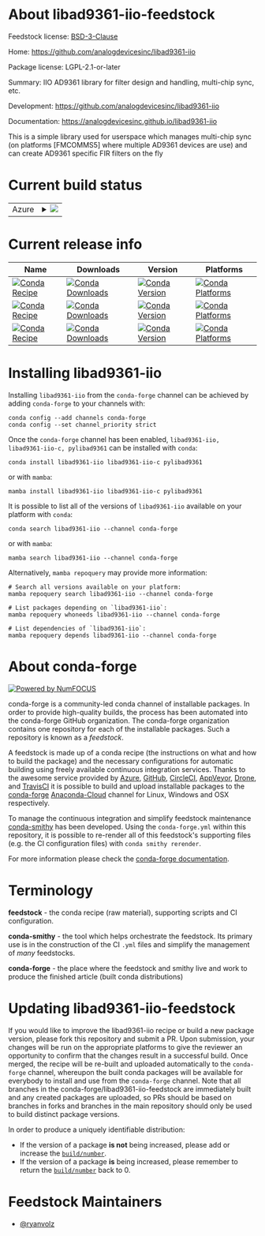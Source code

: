 About libad9361-iio-feedstock
=============================

Feedstock license: [BSD-3-Clause](https://github.com/conda-forge/libad9361-iio-feedstock/blob/main/LICENSE.txt)

Home: https://github.com/analogdevicesinc/libad9361-iio

Package license: LGPL-2.1-or-later

Summary: IIO AD9361 library for filter design and handling, multi-chip sync, etc. 

Development: https://github.com/analogdevicesinc/libad9361-iio

Documentation: https://analogdevicesinc.github.io/libad9361-iio

This is a simple library used for userspace which manages multi-chip sync (on
platforms [FMCOMMS5] where multiple AD9361 devices are use) and can create AD9361
specific FIR filters on the fly


Current build status
====================


<table>
    
  <tr>
    <td>Azure</td>
    <td>
      <details>
        <summary>
          <a href="https://dev.azure.com/conda-forge/feedstock-builds/_build/latest?definitionId=9987&branchName=main">
            <img src="https://dev.azure.com/conda-forge/feedstock-builds/_apis/build/status/libad9361-iio-feedstock?branchName=main">
          </a>
        </summary>
        <table>
          <thead><tr><th>Variant</th><th>Status</th></tr></thead>
          <tbody><tr>
              <td>linux_64</td>
              <td>
                <a href="https://dev.azure.com/conda-forge/feedstock-builds/_build/latest?definitionId=9987&branchName=main">
                  <img src="https://dev.azure.com/conda-forge/feedstock-builds/_apis/build/status/libad9361-iio-feedstock?branchName=main&jobName=linux&configuration=linux%20linux_64_" alt="variant">
                </a>
              </td>
            </tr><tr>
              <td>linux_aarch64</td>
              <td>
                <a href="https://dev.azure.com/conda-forge/feedstock-builds/_build/latest?definitionId=9987&branchName=main">
                  <img src="https://dev.azure.com/conda-forge/feedstock-builds/_apis/build/status/libad9361-iio-feedstock?branchName=main&jobName=linux&configuration=linux%20linux_aarch64_" alt="variant">
                </a>
              </td>
            </tr><tr>
              <td>linux_ppc64le</td>
              <td>
                <a href="https://dev.azure.com/conda-forge/feedstock-builds/_build/latest?definitionId=9987&branchName=main">
                  <img src="https://dev.azure.com/conda-forge/feedstock-builds/_apis/build/status/libad9361-iio-feedstock?branchName=main&jobName=linux&configuration=linux%20linux_ppc64le_" alt="variant">
                </a>
              </td>
            </tr><tr>
              <td>osx_64</td>
              <td>
                <a href="https://dev.azure.com/conda-forge/feedstock-builds/_build/latest?definitionId=9987&branchName=main">
                  <img src="https://dev.azure.com/conda-forge/feedstock-builds/_apis/build/status/libad9361-iio-feedstock?branchName=main&jobName=osx&configuration=osx%20osx_64_" alt="variant">
                </a>
              </td>
            </tr><tr>
              <td>osx_arm64</td>
              <td>
                <a href="https://dev.azure.com/conda-forge/feedstock-builds/_build/latest?definitionId=9987&branchName=main">
                  <img src="https://dev.azure.com/conda-forge/feedstock-builds/_apis/build/status/libad9361-iio-feedstock?branchName=main&jobName=osx&configuration=osx%20osx_arm64_" alt="variant">
                </a>
              </td>
            </tr><tr>
              <td>win_64</td>
              <td>
                <a href="https://dev.azure.com/conda-forge/feedstock-builds/_build/latest?definitionId=9987&branchName=main">
                  <img src="https://dev.azure.com/conda-forge/feedstock-builds/_apis/build/status/libad9361-iio-feedstock?branchName=main&jobName=win&configuration=win%20win_64_" alt="variant">
                </a>
              </td>
            </tr>
          </tbody>
        </table>
      </details>
    </td>
  </tr>
</table>

Current release info
====================

| Name | Downloads | Version | Platforms |
| --- | --- | --- | --- |
| [![Conda Recipe](https://img.shields.io/badge/recipe-libad9361--iio-green.svg)](https://anaconda.org/conda-forge/libad9361-iio) | [![Conda Downloads](https://img.shields.io/conda/dn/conda-forge/libad9361-iio.svg)](https://anaconda.org/conda-forge/libad9361-iio) | [![Conda Version](https://img.shields.io/conda/vn/conda-forge/libad9361-iio.svg)](https://anaconda.org/conda-forge/libad9361-iio) | [![Conda Platforms](https://img.shields.io/conda/pn/conda-forge/libad9361-iio.svg)](https://anaconda.org/conda-forge/libad9361-iio) |
| [![Conda Recipe](https://img.shields.io/badge/recipe-libad9361--iio--c-green.svg)](https://anaconda.org/conda-forge/libad9361-iio-c) | [![Conda Downloads](https://img.shields.io/conda/dn/conda-forge/libad9361-iio-c.svg)](https://anaconda.org/conda-forge/libad9361-iio-c) | [![Conda Version](https://img.shields.io/conda/vn/conda-forge/libad9361-iio-c.svg)](https://anaconda.org/conda-forge/libad9361-iio-c) | [![Conda Platforms](https://img.shields.io/conda/pn/conda-forge/libad9361-iio-c.svg)](https://anaconda.org/conda-forge/libad9361-iio-c) |
| [![Conda Recipe](https://img.shields.io/badge/recipe-pylibad9361-green.svg)](https://anaconda.org/conda-forge/pylibad9361) | [![Conda Downloads](https://img.shields.io/conda/dn/conda-forge/pylibad9361.svg)](https://anaconda.org/conda-forge/pylibad9361) | [![Conda Version](https://img.shields.io/conda/vn/conda-forge/pylibad9361.svg)](https://anaconda.org/conda-forge/pylibad9361) | [![Conda Platforms](https://img.shields.io/conda/pn/conda-forge/pylibad9361.svg)](https://anaconda.org/conda-forge/pylibad9361) |

Installing libad9361-iio
========================

Installing `libad9361-iio` from the `conda-forge` channel can be achieved by adding `conda-forge` to your channels with:

```
conda config --add channels conda-forge
conda config --set channel_priority strict
```

Once the `conda-forge` channel has been enabled, `libad9361-iio, libad9361-iio-c, pylibad9361` can be installed with `conda`:

```
conda install libad9361-iio libad9361-iio-c pylibad9361
```

or with `mamba`:

```
mamba install libad9361-iio libad9361-iio-c pylibad9361
```

It is possible to list all of the versions of `libad9361-iio` available on your platform with `conda`:

```
conda search libad9361-iio --channel conda-forge
```

or with `mamba`:

```
mamba search libad9361-iio --channel conda-forge
```

Alternatively, `mamba repoquery` may provide more information:

```
# Search all versions available on your platform:
mamba repoquery search libad9361-iio --channel conda-forge

# List packages depending on `libad9361-iio`:
mamba repoquery whoneeds libad9361-iio --channel conda-forge

# List dependencies of `libad9361-iio`:
mamba repoquery depends libad9361-iio --channel conda-forge
```


About conda-forge
=================

[![Powered by
NumFOCUS](https://img.shields.io/badge/powered%20by-NumFOCUS-orange.svg?style=flat&colorA=E1523D&colorB=007D8A)](https://numfocus.org)

conda-forge is a community-led conda channel of installable packages.
In order to provide high-quality builds, the process has been automated into the
conda-forge GitHub organization. The conda-forge organization contains one repository
for each of the installable packages. Such a repository is known as a *feedstock*.

A feedstock is made up of a conda recipe (the instructions on what and how to build
the package) and the necessary configurations for automatic building using freely
available continuous integration services. Thanks to the awesome service provided by
[Azure](https://azure.microsoft.com/en-us/services/devops/), [GitHub](https://github.com/),
[CircleCI](https://circleci.com/), [AppVeyor](https://www.appveyor.com/),
[Drone](https://cloud.drone.io/welcome), and [TravisCI](https://travis-ci.com/)
it is possible to build and upload installable packages to the
[conda-forge](https://anaconda.org/conda-forge) [Anaconda-Cloud](https://anaconda.org/)
channel for Linux, Windows and OSX respectively.

To manage the continuous integration and simplify feedstock maintenance
[conda-smithy](https://github.com/conda-forge/conda-smithy) has been developed.
Using the ``conda-forge.yml`` within this repository, it is possible to re-render all of
this feedstock's supporting files (e.g. the CI configuration files) with ``conda smithy rerender``.

For more information please check the [conda-forge documentation](https://conda-forge.org/docs/).

Terminology
===========

**feedstock** - the conda recipe (raw material), supporting scripts and CI configuration.

**conda-smithy** - the tool which helps orchestrate the feedstock.
                   Its primary use is in the construction of the CI ``.yml`` files
                   and simplify the management of *many* feedstocks.

**conda-forge** - the place where the feedstock and smithy live and work to
                  produce the finished article (built conda distributions)


Updating libad9361-iio-feedstock
================================

If you would like to improve the libad9361-iio recipe or build a new
package version, please fork this repository and submit a PR. Upon submission,
your changes will be run on the appropriate platforms to give the reviewer an
opportunity to confirm that the changes result in a successful build. Once
merged, the recipe will be re-built and uploaded automatically to the
`conda-forge` channel, whereupon the built conda packages will be available for
everybody to install and use from the `conda-forge` channel.
Note that all branches in the conda-forge/libad9361-iio-feedstock are
immediately built and any created packages are uploaded, so PRs should be based
on branches in forks and branches in the main repository should only be used to
build distinct package versions.

In order to produce a uniquely identifiable distribution:
 * If the version of a package **is not** being increased, please add or increase
   the [``build/number``](https://docs.conda.io/projects/conda-build/en/latest/resources/define-metadata.html#build-number-and-string).
 * If the version of a package **is** being increased, please remember to return
   the [``build/number``](https://docs.conda.io/projects/conda-build/en/latest/resources/define-metadata.html#build-number-and-string)
   back to 0.

Feedstock Maintainers
=====================

* [@ryanvolz](https://github.com/ryanvolz/)

